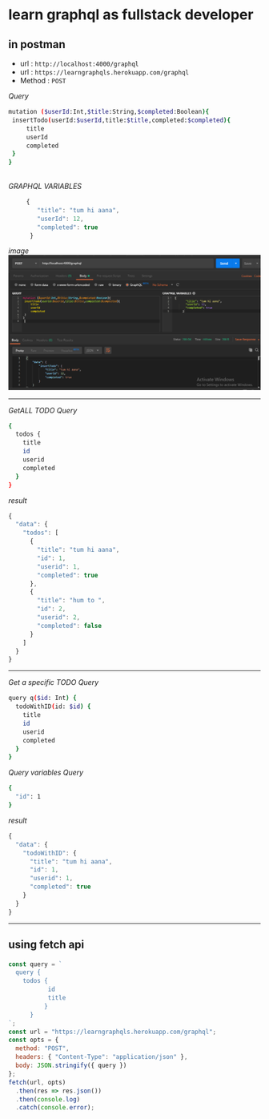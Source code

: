 # learn graphql as fullstack developer

## in postman
- url : `http://localhost:4000/graphql` 
- url : `https://learngraphqls.herokuapp.com/graphql`
- Method : `POST`

*Query*
```bash
mutation ($userId:Int,$title:String,$completed:Boolean){
 insertTodo(userId:$userId,title:$title,completed:$completed){
     title
     userId
     completed
 }
}
 
```

*GRAPHQL VARIABLES*
```javascript
     {
        "title": "tum hi aana",
        "userId": 12,
        "completed": true
      }
```
*image*
![image](./img/mutationpost.png)

****
*GetALL TODO*
*Query*
```bash
{
  todos {
    title
    id
    userid
    completed
  }
}


```
*result*
```javascript
{
  "data": {
    "todos": [
      {
        "title": "tum hi aana",
        "id": 1,
        "userid": 1,
        "completed": true
      },
      {
        "title": "hum to ",
        "id": 2,
        "userid": 2,
        "completed": false
      }
    ]
  }
}
```
****
*Get a specific TODO*
*Query*
```bash
query q($id: Int) {
  todoWithID(id: $id) {
    title
    id
    userid
    completed
  }
}
```

*Query variables*
*Query*
```bash
{
  "id": 1
}
```
*result*
```javascript
{
  "data": {
    "todoWithID": {
      "title": "tum hi aana",
      "id": 1,
      "userid": 1,
      "completed": true
    }
  }
}
```
****
## using fetch api
```javascript
const query = `
  query {
    todos {
           id
           title
          }
      }
`;
const url = "https://learngraphqls.herokuapp.com/graphql";
const opts = {
  method: "POST",
  headers: { "Content-Type": "application/json" },
  body: JSON.stringify({ query })
};
fetch(url, opts)
  .then(res => res.json())
  .then(console.log)
  .catch(console.error);

```